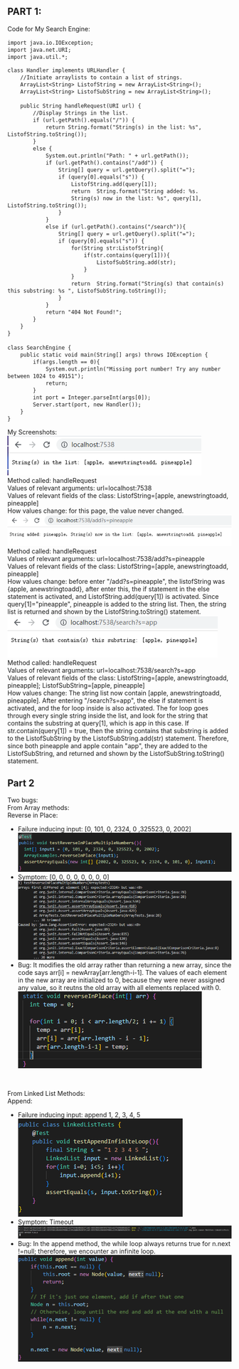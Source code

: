## PART 1: <Br>
Code for My Search Engine:

    import java.io.IOException;
    import java.net.URI;
    import java.util.*;

~~~
class Handler implements URLHandler {
    //Initiate arraylists to contain a list of strings. 
    ArrayList<String> ListofString = new ArrayList<String>();
    ArrayList<String> ListofSubString = new ArrayList<String>();

    public String handleRequest(URI url) {
        //Display Strings in the list. 
        if (url.getPath().equals("/")) {
            return String.format("String(s) in the list: %s", ListofString.toString());
        } 
        else {
            System.out.println("Path: " + url.getPath());
            if (url.getPath().contains("/add")) {
                String[] query = url.getQuery().split("=");
                if (query[0].equals("s")) {   
                    ListofString.add(query[1]);
                    return  String.format("String added: %s. 
                    String(s) now in the list: %s", query[1], ListofString.toString());
                }
            }
            else if (url.getPath().contains("/search")){
                String[] query = url.getQuery().split("="); 
                if (query[0].equals("s")) {
                    for(String str:ListofString){   
                        if(str.contains(query[1])){
                            ListofSubString.add(str);
                        }
                    }
                    return  String.format("String(s) that contain(s) this substring: %s ", ListofSubString.toString());
                }
            }
            return "404 Not Found!";
        }
    }
}

class SearchEngine {
    public static void main(String[] args) throws IOException {
        if(args.length == 0){
            System.out.println("Missing port number! Try any number between 1024 to 49151");
            return;
        }
        int port = Integer.parseInt(args[0]);
        Server.start(port, new Handler());
    }
}
~~~

My Screenshots: <Br>
![image](default.png)<Br>
Method called: handleRequest<Br> 
Values of relevant arguments: url=localhost:7538<Br>
Values of relevant fields of the class: ListofString=[apple, anewstringtoadd, pineapple]<Br>
How values change:  for this page, the value never changed. <Br>
![image](add.png)<Br>
Method called: handleRequest<Br>
Values of relevant arguments: url=localhost:7538/add?s=pineapple<Br>
Values of relevant fields of the class: ListofString=[apple, anewstringtoadd, pineapple]<Br>
How values change: before enter "/add?s=pineapple", the listofString was {apple, anewstringtoadd}, after enter this, the if statement in the else statement is activated, and ListofString.add(query[1]) is activated. Since query[1]="pineapple", pineapple is added to the string list. Then, the string list is returned and shown by the ListofString.toString() statement. <Br>
![image](query.png)<Br>
Method called: handleRequest<Br>
Values of relevant arguments: url=localhost:7538/search?s=app<Br>
Values of relevant fields of the class: ListofString=[apple, anewstringtoadd, pineapple]; ListofSubString=[apple, pineapple]<Br>
How values change: The string list now contain [apple, anewstringtoadd, pineapple]. After entering "/search?s=app", the else if statement is activated, and the for loop inside is also activated. The for loop goes through every single string inside the list, and look for the string that contains the substring at query[1], which is app in this case. If str.contain(query[1]) = true, then the string contains that substring is added to the ListofSubString by the ListofSubString.add(str) statement. Therefore, since both pineapple and apple contain "app", they are added to the ListofSubString, and returned and shown by the ListofSubString.toString() statement. 

## Part 2
Two bugs:<Br>
From Array methods:<Br>
Reverse in Place: 
- Failure inducing input: [0, 101, 0, 2324, 0 ,325523, 0, 2002]
![image](TestALReverseInPlace.png)
- Symptom: [0, 0, 0, 0, 0, 0, 0, 0]
![image](TerminalOutputALReverseInPlace.png)
- Bug: It modifies the old array rather than returning a new array, since the code says arr[i] = newArray[arr.length-i-1]. The values of each element in the new array are initialized to 0, because they were never assigned any value, so it reutns the old array with all elements replaced with 0. <Br>
![image](FixedALReverseInPlace.png)
<Br>

From Linked List Methods:<Br>
Append:
- Failure inducing input: append 1, 2, 3, 4, 5
![image](TestLLAppend.png)
- Symptom: Timeout
![image](TerminalOutputLLAppend.png)
- Bug: In the append method, the while loop always returns true for n.next !=null; therefore, we encounter an infinite loop. 
![image](FixedLLAppend.png)